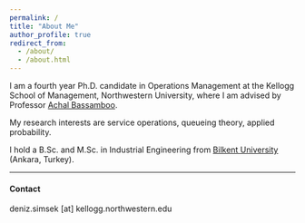 ```yaml
---
permalink: /
title: "About Me"
author_profile: true
redirect_from: 
  - /about/
  - /about.html
---
```


I am a fourth year Ph.D. candidate in Operations Management at the Kellogg School of Management, Northwestern University, where I am advised by Professor <a href="https://www.kellogg.northwestern.edu/faculty/directory/bassamboo_achal/" target="_blank">Achal Bassamboo</a>.  

My research interests are service operations, queueing theory, applied probability.

I hold a B.Sc. and M.Sc. in Industrial Engineering from  <a href="https://w3.ie.bilkent.edu.tr/en/" target="_blank">Bilkent University</a> (Ankara, Turkey). 


---

#### Contact 

deniz.simsek [at] kellogg.northwestern.edu
